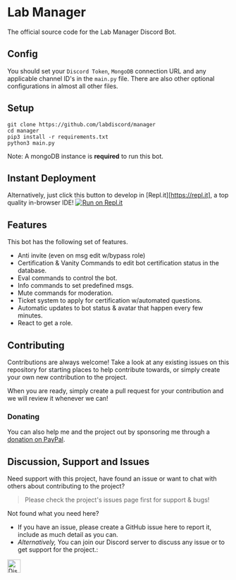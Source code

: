 # Lab Manager
The official source code for the Lab Manager Discord Bot.


## Config
You should set your `Discord Token`, `MongoDB` connection URL and any applicable channel ID's in the `main.py` file. There are also other optional configurations in almost all other files.

## Setup
```shell
git clone https://github.com/labdiscord/manager
cd manager
pip3 install -r requirements.txt
python3 main.py
```

Note: A mongoDB instance is **required** to run this bot.

## Instant Deployment
Alternatively, just click this button to develop in [Repl.it][https://repl.it], a top quality in-browser IDE! [![Run on Repl.it](https://repl.it/badge/github/labdiscord/bot)](https://repl.it/github/labdiscord/bot)

## Features
This bot has the following set of features.
- Anti invite (even on msg edit w/bypass role)
- Certification & Vanity Commands to edit bot certification status in the database.
- Eval commands to control the bot.
- Info commands to set predefined msgs.
- Mute commands for moderation.
- Ticket system to apply for certification w/automated questions.
- Automatic updates to bot status & avatar that happen every few minutes.
- React to get a role.


## Contributing
Contributions are always welcome!
Take a look at any existing issues on this repository for starting places to help contribute towards, or simply create your own new contribution to the project.

When you are ready, simply create a pull request for your contribution and we will review it whenever we can!


### Donating

You can also help me and the project out by sponsoring me through a [donation on PayPal](http://paypal.me/discordlabs).


## Discussion, Support and Issues

Need support with this project, have found an issue or want to chat with others about contributing to the project?
> Please check the project's issues page first for support & bugs!

Not found what you need here?

* If you have an issue, please create a GitHub issue here to report it, include as much detail as you can.
* _Alternatively,_ You can join our Discord server to discuss any issue or to get support for the project.:

<a href="http://discordlabs.org/discord" target="_blank">
    <img src="https://discordapp.com/api/guilds/608711879858192479/embed.png" alt="Discord" height="30">
</a>
